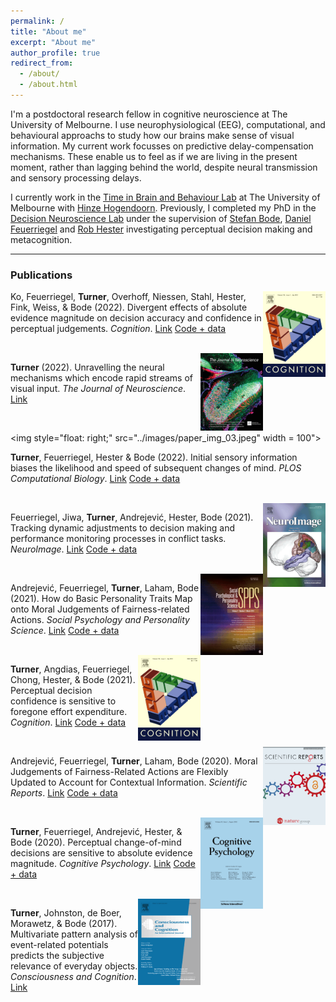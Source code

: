 ```yaml
---
permalink: /
title: "About me"
excerpt: "About me"
author_profile: true
redirect_from:
  - /about/
  - /about.html
---
```


I'm a postdoctoral research fellow in cognitive neuroscience at The University of Melbourne. I use neurophysiological (EEG), computational, and behavioural approachs to study how our brains make sense of visual information. My current work focusses on predictive delay-compensation mechanisms. These enable us to feel as if we are living in the present moment, rather than lagging behind the world, despite neural transmission and sensory processing delays. 

I currently work in the [Time in Brain and Behaviour Lab](https://psychologicalsciences.unimelb.edu.au/research/msps-research-groups/timing) at The University of Melbourne with [Hinze Hogendoorn](https://scholar.google.com/citations?user=uOh2Ik0AAAAJ&hl=en&inst=4522501446918153378&oi=ao). Previously, I completed my PhD in the [Decision Neuroscience Lab](https://dlab.unimelb.edu.au/) under the supervision of [Stefan Bode](https://scholar.google.com/citations?user=nPX76iMAAAAJ&hl=en&oi=ao), [Daniel Feuerriegel](https://scholar.google.com.au/citations?user=XPrVRCoAAAAJ&hl=en) and [Rob Hester](https://scholar.google.com/citations?hl=en&user=vma8HZ0AAAAJ) investigating perceptual decision making and metacognition.

___

### Publications

<img style="float: right;" src="../images/paper_img_01.png" width = 100>

Ko, Feuerriegel, **Turner**, Overhoff, Niessen, Stahl, Hester, Fink, Weiss, & Bode (2022). Divergent effects of absolute evidence magnitude on decision accuracy and confidence in perceptual judgements. *Cognition*. [Link](https://www.sciencedirect.com/science/article/pii/S0010027722001135?dgcid=coauthor) [Code + data](https://osf.io/r8vfx/) 

<br>

<img style="float: right;" src="../images/paper_img_02.png" width = 100>

**Turner** (2022). Unravelling the neural mechanisms which encode rapid streams of visual input. *The Journal of Neuroscience*. [Link](https://www.jneurosci.org/content/42/7/1170)

<br>

<img style="float: right;" src="../images/paper_img_03.jpeg" width = 100">

**Turner**, Feuerriegel, Hester & Bode (2022). Initial sensory information biases the likelihood and speed of subsequent changes of mind. *PLOS Computational Biology*. [Link](https://journals.plos.org/ploscompbiol/article?id=10.1371/journal.pcbi.1009738) [Code + data](https://osf.io/a6u4n/) 

<br>

<img style="float: right;" src="../images/paper_img_05.png" width = 100>

Feuerriegel, Jiwa, **Turner**, Andrejević, Hester, Bode (2021). Tracking dynamic adjustments to decision making and performance monitoring processes in conflict tasks. *NeuroImage*. [Link](https://www.sciencedirect.com/science/article/pii/S1053811921005413) [Code + data](https://osf.io/eucqf/) 

<br>

<img style="float: right;" src="../images/paper_img_04.png" width = 100>

Andrejević, Feuerriegel, **Turner**, Laham, Bode (2021). How do Basic Personality Traits Map onto Moral Judgements of Fairness-related Actions. *Social Psychology and Personality Science*. [Link](https://journals.sagepub.com/doi/abs/10.1177/19485506211038295) [Code + data](https://t.co/LLbTuAhtNc) 

<br>

<img style="float: right;" src="../images/paper_img_06.png" width = 100>

**Turner**, Angdias, Feuerriegel, Chong, Hester, & Bode (2021). Perceptual decision confidence is sensitive to foregone effort expenditure. *Cognition*. [Link](https://www.sciencedirect.com/science/article/pii/S0010027720303449) [Code + data](https://osf.io/cg74z/) 

<br>

<img style="float: right;" src="../images/paper_img_08.png" width = 100>

Andrejević, Feuerriegel, **Turner**, Laham, Bode (2020). Moral Judgements of Fairness-Related Actions are Flexibly Updated to Account for Contextual Information. *Scientific Reports*. [Link](https://www.nature.com/articles/s41598-020-74975-0) [Code + data](https://osf.io/xcbuh/) 

<br>

<img style="float: right;" src="../images/paper_img_07.png" width = 100>

**Turner**, Feuerriegel, Andrejević, Hester, & Bode (2020). Perceptual change-of-mind decisions are sensitive to absolute evidence magnitude. *Cognitive Psychology*. [Link](https://www.sciencedirect.com/science/article/pii/S0010028520300876) [Code + data](https://osf.io/sr58p/) 

<br>

<img style="float: right;" src="../images/paper_img_09.png" width = 100>

**Turner**, Johnston, de Boer, Morawetz, & Bode (2017). Multivariate pattern analysis of event-related potentials predicts the subjective relevance of everyday objects. *Consciousness and Cognition*. [Link](https://www.sciencedirect.com/science/article/pii/S1053810017300417)

